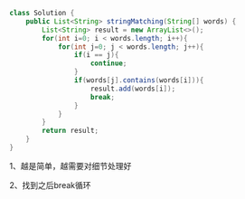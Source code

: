 ```java
class Solution {
    public List<String> stringMatching(String[] words) {
        List<String> result = new ArrayList<>();
        for(int i=0; i < words.length; i++){
            for(int j=0; j < words.length; j++){
                if(i == j){
                    continue;
                }
                if(words[j].contains(words[i])){
                    result.add(words[i]);
                    break;
                }
            }
        }
        return result;
    }
}
```

1、越是简单，越需要对细节处理好

2、找到之后break循环











































